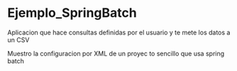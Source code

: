 # Ejemplo_SpringBatch
Aplicacion que hace consultas definidas por el usuario y te mete los datos a un CSV

Muestro la configuracion por XML de un proyec to sencillo que usa spring batch
